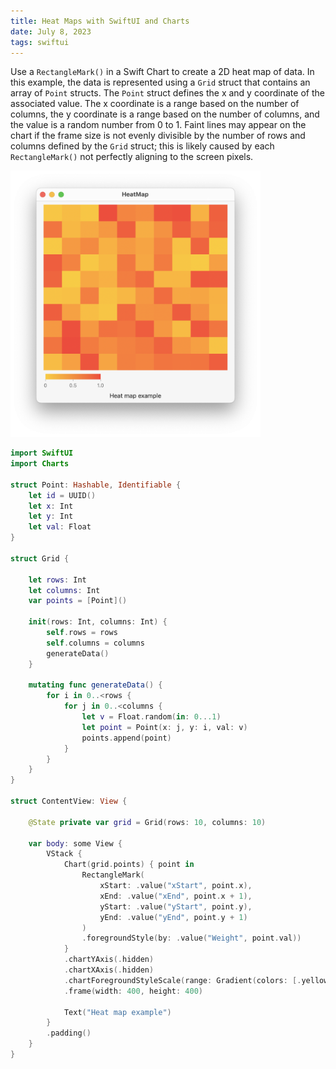 ```yaml
---
title: Heat Maps with SwiftUI and Charts
date: July 8, 2023
tags: swiftui
---
```


Use a `RectangleMark()` in a Swift Chart to create a 2D heat map of data. In this example, the data is represented using a `Grid` struct that contains an array of `Point` structs. The `Point` struct defines the x and y coordinate of the associated value. The x coordinate is a range based on the number of columns, the y coordinate is a range based on the number of columns, and the value is a random number from 0 to 1. Faint lines may appear on the chart if the frame size is not evenly divisible by the number of rows and columns defined by the `Grid` struct; this is likely caused by each `RectangleMark()` not perfectly aligning to the screen pixels.

<p><img src="../../assets/images/swiftui-heatmap.png" style="max-width:400px;" alt="heat map chart"></p>

```swift
import SwiftUI
import Charts

struct Point: Hashable, Identifiable {
    let id = UUID()
    let x: Int
    let y: Int
    let val: Float
}

struct Grid {

    let rows: Int
    let columns: Int
    var points = [Point]()

    init(rows: Int, columns: Int) {
        self.rows = rows
        self.columns = columns
        generateData()
    }

    mutating func generateData() {
        for i in 0..<rows {
            for j in 0..<columns {
                let v = Float.random(in: 0...1)
                let point = Point(x: j, y: i, val: v)
                points.append(point)
            }
        }
    }
}

struct ContentView: View {

    @State private var grid = Grid(rows: 10, columns: 10)

    var body: some View {
        VStack {
            Chart(grid.points) { point in
                RectangleMark(
                    xStart: .value("xStart", point.x),
                    xEnd: .value("xEnd", point.x + 1),
                    yStart: .value("yStart", point.y),
                    yEnd: .value("yEnd", point.y + 1)
                )
                .foregroundStyle(by: .value("Weight", point.val))
            }
            .chartYAxis(.hidden)
            .chartXAxis(.hidden)
            .chartForegroundStyleScale(range: Gradient(colors: [.yellow, .red]))
            .frame(width: 400, height: 400)

            Text("Heat map example")
        }
        .padding()
    }
}
```
